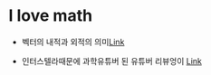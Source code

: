# I love math

* 벡터의 내적과 외적의 의미[Link](https://www.youtube.com/watch?v=3XHWVFMR8jI)

* 인터스텔라때문에 과학유튜버 된 유튜버 리뷰엉이 [Link](https://www.youtube.com/watch?v=QbgeYCiFj3A)

